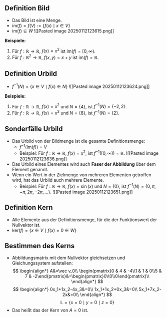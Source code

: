 ## Definition Bild
- Das Bild ist eine Menge.
- $\text{im}(f) = f(V) := \lbrace f(x) \mid x \in V \rbrace$
- $\text{im}(f) \subseteq W$
![[Pasted image 20250112123615.png]]

**Beispiele:**
1. Für $f: \mathbb{R} \to \mathbb{R}$, $f(x) = x^2$ ist $\text{im}(f) = [0, \infty)$.
2. Für $f: \mathbb{R}^2 \to \mathbb{R}$, $f(x, y) = x + y$ ist $\text{im}(f) = \mathbb{R}$.
## Definition Urbild
- $f^{-1}(N) = \lbrace x \in V \mid f(x) \in N \rbrace$
![[Pasted image 20250112123624.png]]

**Beispiele:**
1. Für $f: \mathbb{R} \to \mathbb{R}$, $f(x) = x^2$ und $N = \lbrace 4 \rbrace$, ist $f^{-1}(N) = \lbrace -2, 2 \rbrace$.
2. Für $f: \mathbb{R} \to \mathbb{R}$, $f(x) = x^3$ und $N = \lbrace 8 \rbrace$, ist $f^{-1}(N) = \lbrace 2 \rbrace$.
## Sonderfälle Urbild
- Das Urbild von der Bildmenge ist die gesamte Definitionsmenge:
  - $f^{-1}(\text{im}(f)) = V$
  - Beispiel: Für $f: \mathbb{R} \to \mathbb{R}$, $f(x) = x^2$, ist $f^{-1}([0, \infty)) = \mathbb{R}$.
![[Pasted image 20250112123636.png]]
- Das Urbild eines Elementes wird auch **Faser der Abbildung** über dem Element genannt.
- Wenn ein Wert in der Zielmenge von mehreren Elementen getroffen wird, hat das Urbild auch mehrere Elemente.
  - Beispiel: Für $f: \mathbb{R} \to \mathbb{R}$, $f(x) = \sin(x)$ und $N = \lbrace 0 \rbrace$, ist $f^{-1}(N) = \lbrace 0, \pi, -\pi, 2\pi, -2\pi, \dots \rbrace$.
![[Pasted image 20250112123651.png]]
## Definition Kern
- Alle Elemente aus der Definitionsmenge, für die der Funktionswert der Nullvektor ist.
- $\text{ker}(f)=\left\lbrace x\in V\mid f\left(x\right)=0\in W\right\rbrace$
## Bestimmen des Kerns
- Abbildungsmatrix mit dem Nullvektor gleichsetzen und Gleichungssystem aufstellen:
$$
\begin{align*}
A&=\vec v_0\\
\begin{pmatrix}0 & 4 & -4\\1 & 1 & 0\\5 & 7 & -2\end{pmatrix}&=\begin{pmatrix}0\\0\\0\end{pmatrix}\\
\end{align*}
$$
$$
\begin{align*}
0x_1+1x_2-4x_3&=0\\
1x_1+1x_2+0x_3&=0\\
5x_1+7x_2-2x&=0\\
\end{align*}
$$
$$
\mathbb{L}=\lbrace x=0\mid y=0\mid z=0\rbrace
$$
- Das heißt das der Kern von $A = 0$ ist.